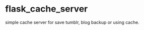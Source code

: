 flask_cache_server
==================

simple cache server for save tumblr, blog backup or using cache.
